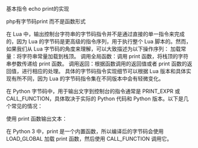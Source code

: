 基本指令 echo print的实现

php有字节码print 而不是函数形式

在 Lua 中，输出控制台字符串的字节码指令并不是通过直接的单一指令来完成的，因为 Lua 的字节码是更高级的指令序列，用于执行整个 Lua 脚本的。然而，如果我们从 Lua 字节码的角度来理解，可以大致描述为以下操作序列：
加载常量：将字符串常量加载到栈顶。
调用全局函数：调用 print 函数，将栈顶的字符串参数传递给 print 函数。
调用返回：根据函数调用的返回值或者 print 函数的返回值，进行相应的处理。
具体的字节码指令实现细节可以根据 Lua 版本和具体实现有所不同，因为 Lua 的字节码指令集在不同版本中会有轻微变化。


在 Python 字节码中，用于输出文字到控制台的指令通常是 PRINT_EXPR 或 CALL_FUNCTION，具体取决于实际的 Python 代码和 Python 版本。以下是几个常见的情况：

使用 print 函数输出文本：

在 Python 3 中，print 是一个内置函数，所以编译后的字节码会使用 LOAD_GLOBAL 加载 print 函数，然后使用 CALL_FUNCTION 调用它。

